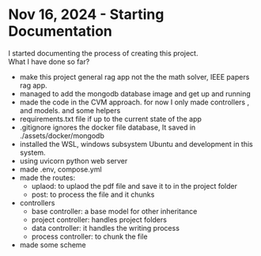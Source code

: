 # Nov 16, 2024 - Starting Documentation
I started documenting the process of creating this project.  
What I have done so far? 
- make this project general rag app not the the math solver, IEEE papers rag app.
- managed to add the mongodb database image and get up and running 
- made the code in the CVM approach.  for now I only made  controllers , and models. and some helpers 
- requirements.txt file if up to the current state of the app  
- .gitignore ignores the docker file database, It saved in ./assets/docker/mongodb
- installed the WSL, windows subsystem Ubuntu and development in this system.
- using uvicorn python web server  
- made .env, compose.yml 
- made the routes:
    - uplaod: to uplaod the pdf file and save it to in the project folder 
    - post: to process the file and it chunks  
- controllers  
    - base controller: a base model for other inheritance
    - project controller: handles project folders
    - data controller: it handles the writing process 
    - process controller:  to chunk the file 
- made some scheme 